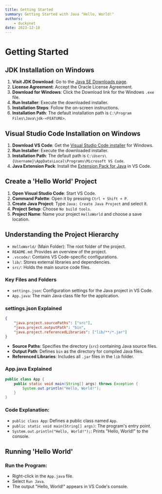 ```yaml
---
title: Getting Started
summary: Getting Started with Java "Hello, World!"
authors:
    - duckynet
date: 2023-12-18
---
```

# Getting Started

## JDK Installation on Windows

1. **Visit JDK Download**: Go to the [Java SE Downloads page](https://www.oracle.com/java/technologies/downloads/).
2. **License Agreement**: Accept the Oracle License Agreement.
3. **Download for Windows**: Click the Download link for the Windows `.exe` file.
4. **Run Installer**: Execute the downloaded installer.
5. **Installation Steps**: Follow the on-screen instructions.
6. **Installation Path**: The default installation path is `C:\Program Files\Java\jdk-<FEATURE>`.

## Visual Studio Code Installation on Windows

1. **Download VS Code**: Get the [Visual Studio Code installer](https://code.visualstudio.com/Download) for Windows.
2. **Run Installer**: Execute the downloaded installer.
3. **Installation Path**: The default path is `C:\Users\{Username}\AppData\Local\Programs\Microsoft VS Code`.
4. **Java Extension Pack**: Install the [Extension Pack for Java](vscode:extension/vscjava.vscode-java-pack) in VS Code.

## Create a 'Hello World' Project

1. **Open Visual Studio Code**: Start VS Code.
2. **Command Palette**: Open it by pressing `Ctrl + Shift + P`.
3. **Create Java Project**: Type `Java: Create Java Project` and select it.
4. **Project Setup**: Choose `No build tools`.
5. **Project Name**: Name your project `HelloWorld` and choose a save location.

## Understanding the Project Hierarchy

- `HelloWorld/` (Main Folder): The root folder of the project.
- `README.md`: Provides an overview of the project.
- `.vscode/`: Contains VS Code-specific configurations.
- `lib/`: Stores external libraries and dependencies.
- `src/`: Holds the main source code files.

### Key Files and Folders

- `settings.json`: Configuration settings for the Java project in VS Code.
- `App.java`: The main Java class file for the application.

### settings.json Explained
```json
{
    "java.project.sourcePaths": ["src"],
    "java.project.outputPath": "bin",
    "java.project.referencedLibraries": ["lib/**/*.jar"]
}
```

- **Source Paths**: Specifies the directory (`src`) containing Java source files.
- **Output Path**: Defines `bin` as the directory for compiled Java files.
- **Referenced Libraries**: Includes all `.jar` files in the `lib` folder.

### App.java Explained
```java
public class App {
    public static void main(String[] args) throws Exception {
        System.out.println("Hello, World!");
    }
}
```
### **Code Explanation**:
   - `public class App`: Defines a public class named `App`.
   - `public static void main(String[] args)`: The program's entry point.
   - `System.out.println("Hello, World!");`: Prints "Hello, World!" to the console.

## Running 'Hello World'

### **Run the Program**:
   - Right-click in the `App.java` file.
   - Select `Run Java`.
   - The output "Hello, World!" appears in VS Code's console.